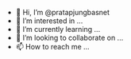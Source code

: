 - 👋 Hi, I’m @pratapjungbasnet
- 👀 I’m interested in ...
- 🌱 I’m currently learning ...
- 💞️ I’m looking to collaborate on ...
- 📫 How to reach me ...

<!---
pratapjungbasnet/pratapjungbasnet is a ✨ special ✨ repository because its `README.md` (this file) appears on your GitHub profile.
You can click the Preview link to take a look at your changes.
--->
